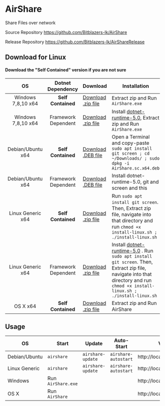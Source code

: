 # AirShare

Share Files over network

Source Repository https://github.com/Bitblazers-lk/AirShare

Release Repository https://github.com/Bitblazers-lk/AirShareRelease

## Download for Linux

#### Download the "Self Contained" version if you are not sure

|         OS         |  Dotnet Dependency  | Download                                                                                            | Installation                                                                                                                                                                                                           |
| :----------------: | :-----------------: | :-------------------------------------------------------------------------------------------------- | ---------------------------------------------------------------------------------------------------------------------------------------------------------------------------------------------------------------------- |
| Windows 7,8,10 x64 | **Self Contained**  | [Download .zip file](https://github.com/Bitblazers-lk/AirShareRelease/archive/windows64fd.zip)      | Extract zip and Run `AirShare.exe`                                                                                                                                                                                     |
| Windows 7,8,10 x64 | Framework Dependent | [Download .zip file](https://github.com/Bitblazers-lk/AirShareRelease/archive/windows64sc.zip)      | Install [dotnet-runtime-5.0](https://dotnet.microsoft.com/download), Extract zip and Run `AirShare.exe`                                                                                                                |
| Debian/Ubuntu x64  | **Self Contained**  | [Download .DEB file](https://github.com/Bitblazers-lk/AirShareRelease/raw/main/AirShare.sc.x64.deb) | Open a Terminal and copy-paste `sudo apt install git screen ; cd ~/Downloads/ ; sudo dpkg -i AirShare.sc.x64.deb`                                                                                                      |
| Debian/Ubuntu x64  | Framework Dependent | [Download .DEB file](https://github.com/Bitblazers-lk/AirShareRelease/raw/main/AirShare.fd.x64.deb) | Install dotnet-runtime-5.0, git and screen and this                                                                                                                                                                    |
| Linux Generic x64  | **Self Contained**  | [Download .zip file](https://github.com/Bitblazers-lk/AirShareRelease/archive/linux64cs.zip)        | Run `sudo apt install git screen`. Then, Extract zip file, navigate into that directory and run `chmod +x install-linux.sh ; ./install-linux.sh`                                                                       |
| Linux Generic x64  | Framework Dependent | [Download .zip file](https://github.com/Bitblazers-lk/AirShareRelease/archive/linux64fd.zip)        | Install [dotnet-runtime-5.0](https://dotnet.microsoft.com/download) . Run `sudo apt install git screen`. Then, Extract zip file, navigate into that directory and run `chmod +x install-linux.sh ; ./install-linux.sh` |
|      OS X x64      | **Self Contained**  | [Download .zip file](https://github.com/Bitblazers-lk/AirShareRelease/archive/osx64-sc.zip)         | Extract zip and Run AirShare                                                                                                                                                                                           |

## Usage

| OS            | Start              | Update            | Auto-Start           | Visit                  |
| ------------- | ------------------ | ----------------- | -------------------- | ---------------------- |
| Debian/Ubuntu | `airshare`         | `airshare-update` | `airshare-autostart` | http://localhost:36120 |
| Linux Generic | `airshare`         | `airshare-update` | `airshare-autostart` | http://localhost:36120 |
| Windows       | Run `AirShare.exe` |                   |                      | http://localhost:36120 |
| OS X          | Run `AirShare`     |                   |                      | http://localhost:36120 |
